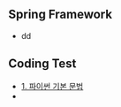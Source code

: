 ## Spring Framework

- dd

## Coding Test

- [1. 파이썬 기본 문법](https://github.com/kym9129/TIL/blob/master/codingTest/1.PythonBasic.md)
-
